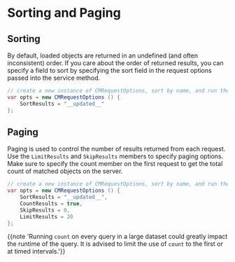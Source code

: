 # Sorting and Paging

## Sorting

By default, loaded objects are returned in an undefined (and often inconsistent) order. If you care about the order of returned results, you can specify a field to sort by specifying the sort field in the request options passed into the service method.

```csharp
// create a new instance of CMRequestOptions, sort by name, and run the request
var opts = new CMRequestOptions () {
	SortResults = "__updated__"
};
```

## Paging

Paging is used to control the number of results returned from each request. Use the `LimitResults` and `SkipResults` members to specify paging options. Make sure to specify the count member on the first request to get the total count of matched objects on the server.

```csharp
// create a new instance of CMRequestOptions, sort by name, and run the request
var opts = new CMRequestOptions () {
	SortResults = "__updated__",
	CountResults = true,
	SkipResults = 0,
	LimitResults = 20
};
```
{{note 'Running `count` on every query in a large dataset could greatly impact the runtime of the query. It is advised to limit the use of `count` to the first or at timed intervals.'}}